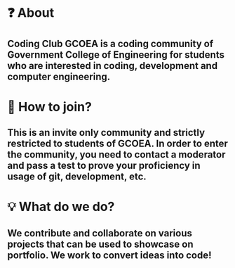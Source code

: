 # ❓ About
## Coding Club GCOEA is a coding community of Government College of Engineering for students who are interested in coding, development and computer engineering.
# 🚪 How to join?
## This is an invite only community and strictly restricted to students of GCOEA. In order to enter the community, you need to contact a moderator and pass a test to prove your proficiency in usage of git, development, etc.
# 💡 What do we do?
## We contribute and collaborate on various projects that can be used to showcase on portfolio. We work to convert ideas into code!
